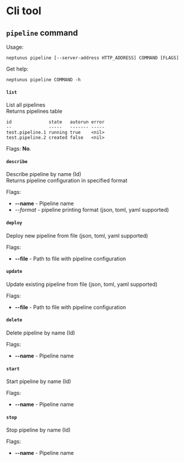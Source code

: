 # Cli tool

## `pipeline` command

Usage: 
```
neptunus pipeline [--server-address HTTP_ADDRESS] COMMAND [FLAGS]
```

Get help:
```
neptunus pipeline COMMAND -h
```

#### `list`
List all pipelines  
Returns pipelines table
```
id              state   autorun error
--              -----   ------- -----
test.pipeline.1 running true    <nil>
test.pipeline.2 created false   <nil>
```

Flags: **No**.

#### `describe`
Describe pipeline by name (Id)  
Returns pipeline configuration in specified format

Flags:
 - **--name** - Pipeline name
 - *--format* - pipeline printing format (json, toml, yaml supported)

#### `deploy`
Deploy new pipeline from file (json, toml, yaml supported)

Flags:
 - **--file** - Path to file with pipeline configuration

#### `update`
Update existing pipeline from file (json, toml, yaml supported)

Flags:
 - **--file** - Path to file with pipeline configuration

#### `delete`
Delete pipeline by name (Id)

Flags:
 - **--name** - Pipeline name

#### `start`
Start pipeline by name (Id)

Flags:
 - **--name** - Pipeline name

#### `stop`
Stop pipeline by name (Id)

Flags:
 - **--name** - Pipeline name
